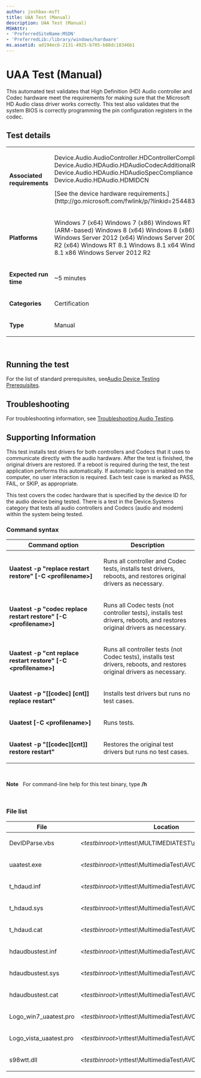 ```yaml
---
author: joshbax-msft
title: UAA Test (Manual)
description: UAA Test (Manual)
MSHAttr:
- 'PreferredSiteName:MSDN'
- 'PreferredLib:/library/windows/hardware'
ms.assetid: ad194ec6-2131-4925-b705-b88dc18346b1
---
```


# UAA Test (Manual)


This automated test validates that High Definition (HD) Audio controller and Codec hardware meet the requirements for making sure that the Microsoft HD Audio class driver works correctly. This test also validates that the system BIOS is correctly programming the pin configuration registers in the codec.

## Test details


<table>
<colgroup>
<col width="50%" />
<col width="50%" />
</colgroup>
<tbody>
<tr class="odd">
<td><p><strong>Associated requirements</strong></p></td>
<td><p>Device.Audio.AudioController.HDControllerCompliance Device.Audio.HDAudio.HDAudioCodecAdditionalReqs Device.Audio.HDAudio.HDAudioSpecCompliance Device.Audio.HDAudio.HDMIDCN</p>
<p>[See the device hardware requirements.](http://go.microsoft.com/fwlink/p/?linkid=254483)</p></td>
</tr>
<tr class="even">
<td><p><strong>Platforms</strong></p></td>
<td><p>Windows 7 (x64) Windows 7 (x86) Windows RT (ARM-based) Windows 8 (x64) Windows 8 (x86) Windows Server 2012 (x64) Windows Server 2008 R2 (x64) Windows RT 8.1 Windows 8.1 x64 Windows 8.1 x86 Windows Server 2012 R2</p></td>
</tr>
<tr class="odd">
<td><p><strong>Expected run time</strong></p></td>
<td><p>~5 minutes</p></td>
</tr>
<tr class="even">
<td><p><strong>Categories</strong></p></td>
<td><p>Certification</p></td>
</tr>
<tr class="odd">
<td><p><strong>Type</strong></p></td>
<td><p>Manual</p></td>
</tr>
</tbody>
</table>

 

## Running the test


For the list of standard prerequisites, see[Audio Device Testing Prerequisites](audio-device-testing-prerequisites.md).

## Troubleshooting


For troubleshooting information, see [Troubleshooting Audio Testing](troubleshooting-audio-testing.md).

## Supporting Information


This test installs test drivers for both controllers and Codecs that it uses to communicate directly with the audio hardware. After the test is finished, the original drivers are restored. If a reboot is required during the test, the test application performs this automatically. If automatic logon is enabled on the computer, no user interaction is required. Each test case is marked as PASS, FAIL, or SKIP, as appropriate.

This test covers the codec hardware that is specified by the device ID for the audio device being tested. There is a test in the Device.Systems category that tests all audio controllers and Codecs (audio and modem) within the system being tested.

### Command syntax

<table>
<colgroup>
<col width="50%" />
<col width="50%" />
</colgroup>
<thead>
<tr class="header">
<th>Command option</th>
<th>Description</th>
</tr>
</thead>
<tbody>
<tr class="odd">
<td><p><strong>Uaatest -p &quot;replace restart restore&quot; [-C &lt;profilename&gt;]</strong></p></td>
<td><p>Runs all controller and Codec tests, installs test drivers, reboots, and restores original drivers as necessary.</p></td>
</tr>
<tr class="even">
<td><p><strong>Uaatest -p &quot;codec replace restart restore&quot; [-C &lt;profilename&gt;]</strong></p></td>
<td><p>Runs all Codec tests (not controller tests), installs test drivers, reboots, and restores original drivers as necessary.</p></td>
</tr>
<tr class="odd">
<td><p><strong>Uaatest -p &quot;cnt replace restart restore&quot; [-C &lt;profilename&gt;]</strong></p></td>
<td><p>Runs all controller tests (not Codec tests), installs test drivers, reboots, and restores original drivers as necessary.</p></td>
</tr>
<tr class="even">
<td><p><strong>Uaatest -p &quot;[[codec] [cnt]] replace restart&quot;</strong></p></td>
<td><p>Installs test drivers but runs no test cases.</p></td>
</tr>
<tr class="odd">
<td><p><strong>Uaatest [-C &lt;profilename&gt;]</strong></p></td>
<td><p>Runs tests.</p></td>
</tr>
<tr class="even">
<td><p><strong>Uaatest -p &quot;[[codec][cnt]] restore restart&quot;</strong></p></td>
<td><p>Restores the original test drivers but runs no test cases.</p></td>
</tr>
</tbody>
</table>

 

**Note**  
For command-line help for this test binary, type **/h**

 

### File list

<table>
<colgroup>
<col width="50%" />
<col width="50%" />
</colgroup>
<thead>
<tr class="header">
<th>File</th>
<th>Location</th>
</tr>
</thead>
<tbody>
<tr class="odd">
<td><p>DevIDParse.vbs</p></td>
<td><p><em>&lt;testbinroot&gt;</em>\nttest\MULTIMEDIATEST\avcore\audio\scripts\</p></td>
</tr>
<tr class="even">
<td><p>uaatest.exe</p></td>
<td><p><em>&lt;testbinroot&gt;</em>\nttest\MultimediaTest\AVCore\Audio\WDK</p></td>
</tr>
<tr class="odd">
<td><p>t_hdaud.inf</p></td>
<td><p><em>&lt;testbinroot&gt;</em>\nttest\MultimediaTest\AVCore\Audio\WDK</p></td>
</tr>
<tr class="even">
<td><p>t_hdaud.sys</p></td>
<td><p><em>&lt;testbinroot&gt;</em>\nttest\MultimediaTest\AVCore\Audio\WDK</p></td>
</tr>
<tr class="odd">
<td><p>t_hdaud.cat</p></td>
<td><p><em>&lt;testbinroot&gt;</em>\nttest\MultimediaTest\AVCore\Audio\WDK</p></td>
</tr>
<tr class="even">
<td><p>hdaudbustest.inf</p></td>
<td><p><em>&lt;testbinroot&gt;</em>\nttest\MultimediaTest\AVCore\Audio\WDK</p></td>
</tr>
<tr class="odd">
<td><p>hdaudbustest.sys</p></td>
<td><p><em>&lt;testbinroot&gt;</em>\nttest\MultimediaTest\AVCore\Audio\WDK</p></td>
</tr>
<tr class="even">
<td><p>hdaudbustest.cat</p></td>
<td><p><em>&lt;testbinroot&gt;</em>\nttest\MultimediaTest\AVCore\Audio\WDK</p></td>
</tr>
<tr class="odd">
<td><p>Logo_win7_uaatest.pro</p></td>
<td><p><em>&lt;testbinroot&gt;</em>\nttest\MultimediaTest\AVCore\Audio\Profiles</p></td>
</tr>
<tr class="even">
<td><p>Logo_vista_uaatest.pro</p></td>
<td><p><em>&lt;testbinroot&gt;</em>\nttest\MultimediaTest\AVCore\Audio\Profiles</p></td>
</tr>
<tr class="odd">
<td><p>s98wtt.dll</p></td>
<td><p><em>&lt;testbinroot&gt;</em>\nttest\MultimediaTest\AVCore\Audio\Profiles</p></td>
</tr>
</tbody>
</table>

 

 

 






